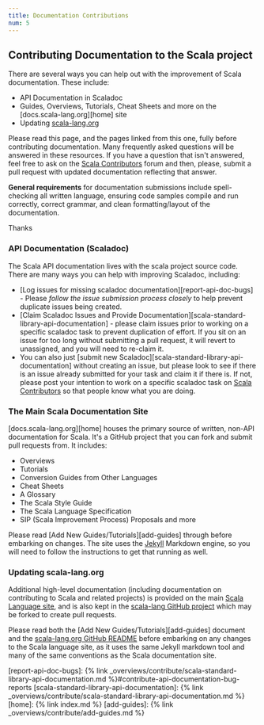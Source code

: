 ```yaml
---
title: Documentation Contributions
num: 5
---
```

## Contributing Documentation to the Scala project

There are several ways you can help out with the improvement of Scala documentation. These include:

* API Documentation in Scaladoc
* Guides, Overviews, Tutorials, Cheat Sheets and more on the [docs.scala-lang.org][home] site
* Updating [scala-lang.org](https://scala-lang.org)

Please read this page, and the pages linked from this one, fully before contributing documentation. Many frequently asked questions will be answered in these resources. If you have a question that isn't answered, feel free to ask on the [Scala Contributors](https://contributors.scala-lang.org/) forum and then, please, submit a pull request with updated documentation reflecting that answer.

**General requirements** for documentation submissions include spell-checking all written language, ensuring code samples compile and run correctly, correct grammar, and clean formatting/layout of the documentation.

Thanks

### API Documentation (Scaladoc)

The Scala API documentation lives with the scala project source code. There are many ways you can help with improving Scaladoc, including:

* [Log issues for missing scaladoc documentation][report-api-doc-bugs] -
Please *follow the issue submission process closely* to help prevent duplicate issues being created.
* [Claim Scaladoc Issues and Provide Documentation][scala-standard-library-api-documentation] - please claim issues prior to working on a specific scaladoc task to prevent duplication of effort. If you sit on an issue for too long without submitting a pull request, it will revert to unassigned, and you will need to re-claim it.
* You can also just
[submit new Scaladoc][scala-standard-library-api-documentation]
without creating an issue, but please look to see if there is an issue already submitted for your task and claim it if there is. If not, please post your intention to work on a specific scaladoc task on [Scala Contributors](https://contributors.scala-lang.org/) so that people know what you are doing.

### The Main Scala Documentation Site

[docs.scala-lang.org][home] houses the primary source of written, non-API documentation for Scala. It's a GitHub project that you can fork and submit pull requests from. It includes:

* Overviews
* Tutorials
* Conversion Guides from Other Languages
* Cheat Sheets
* A Glossary
* The Scala Style Guide
* The Scala Language Specification
* SIP (Scala Improvement Process) Proposals
and more

Please read [Add New Guides/Tutorials][add-guides] through before embarking on changes. The site uses
the [Jekyll](https://jekyllrb.com/) Markdown engine, so you will need to follow the instructions to get that running as well.

### Updating scala-lang.org

Additional high-level documentation (including documentation on contributing
to Scala and related projects) is provided on the main
[Scala Language site](https://scala-lang.org), and is also kept in the
[scala-lang GitHub project](https://github.com/scala/scala-lang) which may be forked to create pull requests.

Please read both the
[Add New Guides/Tutorials][add-guides] document and the [scala-lang.org GitHub README](https://github.com/scala/scala-lang#scala-langorg) before embarking on any changes to the Scala language site, as it uses the same Jekyll markdown tool and many of the same conventions as the Scala documentation site.

[report-api-doc-bugs]: {% link _overviews/contribute/scala-standard-library-api-documentation.md %}#contribute-api-documentation-bug-reports
[scala-standard-library-api-documentation]: {% link _overviews/contribute/scala-standard-library-api-documentation.md %}
[home]: {% link index.md %}
[add-guides]: {% link _overviews/contribute/add-guides.md %}
